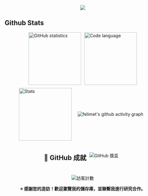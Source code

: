 <div align="center">
  <img src="https://capsule-render.vercel.app/api?type=blur&height=150&color=D97757&text=JM%20Code%20Hub&fontAlign=50&section=header&reversal=false&textBg=false&descAlign=50&desc=Research%20|%20Technology%20|%20Development%20|%20Learning%20|%20Guidelines&descAlignY=76&fontColor=ffffff&fontSize=45&animation=fadeIn&rotate=0&descSize=15" />
</div>

## Github Stats
<div style="display: flex; justify-content: center; align-items: center; gap: 10px; flex-wrap: wrap;">
  <img src="https://github-readme-stats.vercel.app/api?username=felimet&show_icons=true&theme=tokyonight&hide_border=true&include_all_commits=true&card_width=450&count_private=true" 
       alt="GitHub statistics" 
       style="height: 170px; max-width: 100%;"/>
  <img src="https://github-readme-stats.vercel.app/api/top-langs/?username=felimet&layout=compact&theme=tokyonight&hide_border=true&langs_count=8" 
       alt="Code language"
       style="height: 170px; max-width: 100%;"/>
  
<div style="display: flex; justify-content: center; align-items: center; gap: 10px; flex-wrap: wrap;">
  <img src="https://github-readme-streak-stats.herokuapp.com?user=felimet&theme=tokyonight&hide_border=true&date_format=M%20j%5B%2C%20Y%5D&card_width=600" 
       alt="Stats"
       style="height: 170px; max-width: 100%;"/>
</div>

---

<div align="center">
  
  ![felimet's github activity graph](https://github-readme-activity-graph.vercel.app/graph?username=felimet&bg_color=1a1b27&color=a39999&line=fb7941&point=f0e1c6&area=true&hide_border=true)
</div>

---

## 🏅 GitHub 成就

<div align="center">
  
  <img src="https://github-profile-trophy.vercel.app/?username=felimet&theme=tokyonight&no-frame=true&row=1&column=7" alt="GitHub 獎盃"/>

</div>

---

<div align="center">

![訪客計數](https://profile-counter.glitch.me/felimet/count.svg)

**⭐ 感謝您的造訪！歡迎瀏覽我的儲存庫，並聯繫我進行研究合作。**

</div>



